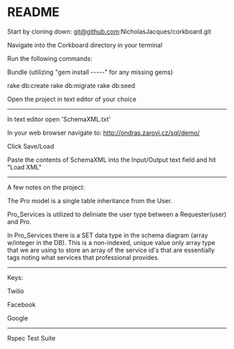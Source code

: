 # README

Start by cloning down: git@github.com:NicholasJacques/corkboard.git

Navigate into the Corkboard directory in your terminal

Run the following commands:

Bundle
(utilizing "gem install -----" for any missing gems)

rake db:create
rake db:migrate
rake db:seed

Open the project in text editor of your choice

----------------------------------------------------------------------------------

In text editor open 'SchemaXML.txt'

In your web browser navigate to: http://ondras.zarovi.cz/sql/demo/

Click Save/Load

Paste the contents of SchemaXML into the Input/Output text field and hit "Load XML"

----------------------------------------------------------------------------------

A few notes on the project:

The Pro model is a single table inheritance from the User. 

Pro_Services is utilized to deliniate the user type between a Requester(user) and Pro. 

In Pro_Services there is a SET data type in the schema diagram (array w/integer in the DB). This is a non-indexed, unique value only array type that we are using to store an array of the service id's that are essentially tags noting what services that professional provides.   

----------------------------------------------------------------------------------

Keys:

Twilio

Facebook 

Google

----------------------------------------------------------------------------------

Rspec Test Suite
